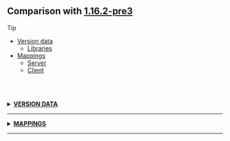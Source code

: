 ## Comparison with [1.16.2-pre3](https://github.com/PixiGeko/Minecraft-generated-data/tree/1.16.2-pre3)

> [!TIP]
> - [Version data](#version-data)
>     - [Libraries](#version-data-libraries)
> - [Mappings](#mappings)
>   - [Server](#server-mappings)
>   - [Client](#client-mappings)

<br/><br/>
<details><summary><b><ins>VERSION DATA</ins></b><a name="version-data"></a></summary>
<br/>
<table><tr><th></th><th align="left">1.16.2-pre3</th><th>1.16.2-rc1</th></tr><tr><td>World version</td><td><pre>2575</pre></td><td><pre>2576</pre></td></tr><tr><td>Protocol version</td><td><pre>748</pre></td><td><pre>749</pre></td></tr></table>
<h3>Libraries<a name="version-data-libraries"></a></h3>
<details>
<summary>
Versions
</summary>
<table><tr><th></th><th align="left">1.16.2-pre3</th><th>1.16.2-rc1</th></tr><tr><td>org.lwjgl:lwjgl-glfw</td><td><pre>3.2.1</pre></td><td><pre>3.2.2</pre></td></tr><tr><td>org.lwjgl:lwjgl-glfw</td><td><pre>3.2.1</pre></td><td><pre>3.2.2</pre></td></tr><tr><td>org.lwjgl:lwjgl-jemalloc</td><td><pre>3.2.1</pre></td><td><pre>3.2.2</pre></td></tr><tr><td>org.lwjgl:lwjgl-jemalloc</td><td><pre>3.2.1</pre></td><td><pre>3.2.2</pre></td></tr><tr><td>org.lwjgl:lwjgl-openal</td><td><pre>3.2.1</pre></td><td><pre>3.2.2</pre></td></tr><tr><td>org.lwjgl:lwjgl-openal</td><td><pre>3.2.1</pre></td><td><pre>3.2.2</pre></td></tr><tr><td>org.lwjgl:lwjgl-opengl</td><td><pre>3.2.1</pre></td><td><pre>3.2.2</pre></td></tr><tr><td>org.lwjgl:lwjgl-opengl</td><td><pre>3.2.1</pre></td><td><pre>3.2.2</pre></td></tr><tr><td>org.lwjgl:lwjgl-stb</td><td><pre>3.2.1</pre></td><td><pre>3.2.2</pre></td></tr><tr><td>org.lwjgl:lwjgl-stb</td><td><pre>3.2.1</pre></td><td><pre>3.2.2</pre></td></tr><tr><td>org.lwjgl:lwjgl-tinyfd</td><td><pre>3.2.1</pre></td><td><pre>3.2.2</pre></td></tr><tr><td>org.lwjgl:lwjgl-tinyfd</td><td><pre>3.2.1</pre></td><td><pre>3.2.2</pre></td></tr><tr><td>org.lwjgl:lwjgl</td><td><pre>3.2.1</pre></td><td><pre>3.2.2</pre></td></tr><tr><td>org.lwjgl:lwjgl</td><td><pre>3.2.1</pre></td><td><pre>3.2.2</pre></td></tr></table>
</details>
</details>
<hr/>
<details><summary><b><ins>MAPPINGS</ins></b><a name="mappings"></a></summary>
<br/>
<h2>Server<a name="server-mappings"></a></h2>
<details>
<summary>
Changes
</summary>

```
XXX.levelgen.carver.ConfiguredWorldCarver +1P
```
```
XXX.levelgen.feature.ConfiguredStructureFeature +1P
```

</details>
<h2>Client<a name="client-mappings"></a></h2>
<details>
<summary>
Changes
</summary>

```
XXX.minecraft.client.Minecraft +2M -1M
```
```
XXX.gui.screens.PresetFlatWorldScreen +5M -3M
```
```
XXX.levelgen.carver.ConfiguredWorldCarver +1P
```
```
XXX.levelgen.feature.ConfiguredStructureFeature +1P
```

</details>
<details>
<summary>
net.minecraft.client.Minecraft
</summary>

```diff
- void clearResourcePacksOnError(Throwable,Component)
- void lambda$clearResourcePacksOnError$3(Component)
+ void lambda$rollbackResourcePacks$3(Component)
```

</details>
<details>
<summary>
net.minecraft.client.gui.screens.PresetFlatWorldScreen
</summary>

```diff
- Biome lambda$fromString$1(Registry,ResourceKey)
- Biome lambda$null$4(Registry,ResourceKey)
+ FlatLevelGeneratorSettings lambda$preset$3(List,boolean,boolean,boolean,FlatLayerInfo[],ResourceKey,Registry)
- FlatLevelGeneratorSettings lambda$preset$5(List,boolean,boolean,boolean,FlatLayerInfo[],ResourceKey,Registry)
+ void lambda$init$1(Registry,Button)
+ void lambda$init$2(Button)
- void lambda$init$2(Registry,Button)
- void lambda$init$3(Button)
```

</details>
</details>
<hr/>